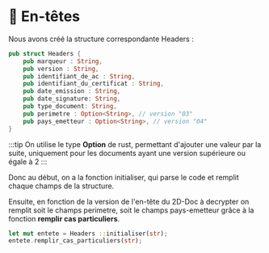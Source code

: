 # 🎩 En-têtes

Nous avons créé la structure correspondante Headers : 

``` rust
pub struct Headers {
    pub marqueur : String,
    pub version : String,
    pub identifiant_de_ac : String,
    pub identifiant_du_certificat : String,
    pub date_emission : String,
    pub date_signature: String,
    pub type_document: String,
    pub perimetre : Option<String>, // version "03"     
    pub pays_emetteur : Option<String>, // version "04"
}
```

:::tip
On utilise le type **Option** de rust, permettant d'ajouter une valeur par la suite, uniquement pour les documents ayant une version supérieure ou égale à 2
:::

Donc au début, on a la fonction initialiser, qui parse le code et remplit chaque champs de la structure.

Ensuite, en fonction de la version de l'en-tête du 2D-Doc à decrypter on remplit soit le champs perimetre, soit le champs pays-emetteur grâce à la fonction **remplir cas particuliers**.

``` rust
let mut entete = Headers ::initialiser(str); 
entete.remplir_cas_particuliers(str);
```
